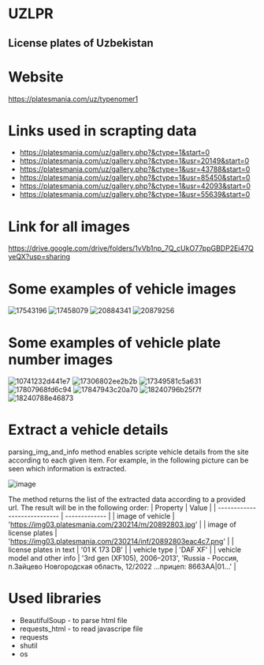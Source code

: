 # UZLPR

## License plates of Uzbekistan

# Website
https://platesmania.com/uz/typenomer1

# Links used in scrapting data
- https://platesmania.com/uz/gallery.php?&ctype=1&start=0
- https://platesmania.com/uz/gallery.php?&ctype=1&usr=20149&start=0
- https://platesmania.com/uz/gallery.php?&ctype=1&usr=43788&start=0
- https://platesmania.com/uz/gallery.php?&ctype=1&usr=85450&start=0
- https://platesmania.com/uz/gallery.php?&ctype=1&usr=42093&start=0
- https://platesmania.com/uz/gallery.php?&ctype=1&usr=55639&start=0

# Link for all images
https://drive.google.com/drive/folders/1yVb1np_7Q_cUkO77ppGBDP2Ei47QyeQX?usp=sharing

# Some examples of vehicle images
![17543196](https://user-images.githubusercontent.com/15974766/218662443-164f1567-9219-4cff-b17f-1a371d43e2a5.jpg)  ![17458079](https://user-images.githubusercontent.com/15974766/218662487-8aca5355-f7bd-4ef5-9bab-084e94a29c6e.jpg)
![20884341](https://user-images.githubusercontent.com/15974766/218662534-a19217db-95d8-4b95-bfc9-1e2c87da3d0d.jpg)  ![20879256](https://user-images.githubusercontent.com/15974766/218662572-50496311-8a65-436f-b711-c172fdf401e8.jpg) 

# Some examples of vehicle plate number images
![10741232d441e7](https://user-images.githubusercontent.com/15974766/218662675-7380488c-fb6d-4dc2-ab4b-6ca51b048e9a.png)  ![17306802ee2b2b](https://user-images.githubusercontent.com/15974766/218662693-7a807cb6-0fbb-4e1f-9e54-84e5d0b7eb01.png) 
![17349581c5a631](https://user-images.githubusercontent.com/15974766/218662732-2cf9cf18-dd2b-4084-a66d-674b1311c7c2.png)  ![17807968fd6c94](https://user-images.githubusercontent.com/15974766/218662760-7136baa2-6431-4007-9beb-001051a86895.png) 
![17847943c20a70](https://user-images.githubusercontent.com/15974766/218662839-9d6cb04c-4f1c-477c-aa30-fa5a26a03ccb.png)  ![18240796b25f7f](https://user-images.githubusercontent.com/15974766/218662872-f5dafd38-4321-43eb-ae85-bc7c03f27b24.png) ![18240788e46873](https://user-images.githubusercontent.com/15974766/218663464-f6858700-731c-47ff-a70e-f1c9f51e3027.png)

# Extract a vehicle details
parsing_img_and_info method enables scripte vehicle details from the site according to each given item. For example, in the following picture can be seen which information is extracted.

![image](https://user-images.githubusercontent.com/15974766/219029647-32d0e22e-b2b3-485d-816a-4ac86a945e97.png)

The method returns the list of the extracted data according to a provided url. The result will be in the following order:
| Property                     | Value |
| ---------------------------- | ------------- |
| image of vehicle             | 'https://img03.platesmania.com/230214/m/20892803.jpg'  |
| image of license plates      | 'https://img03.platesmania.com/230214/inf/20892803eac4c7.png' |
| license plates in text       | '01 K 173 DB' |
| vehicle type                 | 'DAF XF' |
| vehicle model and other info |  '3rd gen (XF105), 2006–2013', 'Russia - Россия, п.Зайцево Новгородская область, 12/2022 ...прицеп: 8663AA|01...' |

# Used libraries
* BeautifulSoup - to parse html file
* requests_html - to read javascripe file
* requests
* shutil
* os


